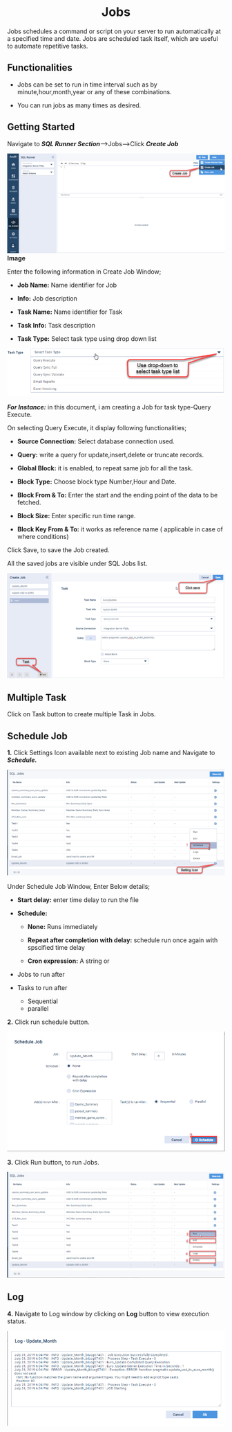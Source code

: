 

<h1><center>Jobs</center></h1>

Jobs schedules a command or script on your server to run automatically at a specified time and date. Jobs are scheduled task itself, which are useful to automate repetitive tasks.

## Functionalities

- Jobs can be set to run in time interval such as by minute,hour,month,year or any of these combinations.

- You can run jobs as many times as desired.

## Getting Started

Navigate to ***SQL Runner Section***-->Jobs-->Click ***Create Job***

![enter image description here](https://raw.githubusercontent.com/sv18042016/fp1/master/images/New_version5/TD_JOBS_IMAGE1.png)
 **Image**
 
 Enter the following information in Create Job Window;
 
 - **Job Name:** Name identifier for Job
 
 - **Info:** Job description
 
 - **Task Name:** Name identifier for Task
 
 - **Task Info:** Task description
 
 - **Task Type:** Select task type using drop down list

 ![enter image description here](https://raw.githubusercontent.com/sv18042016/fp1/23513febf6e72c734c80e805c286346a21504fb4/images/New_version5/TD_JOBS_IMAGE2.png)
  
***For Instance:*** in this document, i am creating a Job for task type-Query Execute.

On selecting Query Execute, it display following functionalities;

- **Source Connection:** Select database connection used.

- **Query:** write a query for update,insert,delete or truncate records.

- **Global Block:** it is enabled, to repeat same job for all the task.

- **Block Type:** Choose block type Number,Hour and Date.

- **Block From & To:**  Enter the start and the ending point of the data to be fetched.

- **Block Size:** Enter specific run time range.

- **Block Key From & To:** it works as reference name ( applicable in case of where conditions)

Click Save, to save the Job created.

All the saved jobs are visible under SQL Jobs list.

![enter image description here](https://raw.githubusercontent.com/sv18042016/fp1/b679c7e6d82f09c9795d0fc4c32bbe7ef5430c8d/images/New_version5/TD_JOBS_IMAGE3.png)

## Multiple Task

Click on Task button to create multiple Task in Jobs.

## Schedule Job

**1.** Click Settings Icon available next to existing Job name and Navigate to ***Schedule.***

![enter image description here](https://raw.githubusercontent.com/sv18042016/fp1/47f6e0897c275693ef1c3b372f71f513751c8641/images/New_version5/TD_JOBS_IMAGE4.png)

Under Schedule Job Window, Enter Below details;

- **Start delay:** enter time delay to run the file

- **Schedule:**

   - **None:** Runs immediately
   
   - **Repeat after completion with delay:** schedule run once again with spscified time delay
   
   - **Cron expression:** A string or 
   
 - Jobs to run after
 - Tasks to run after
     - Sequential
     - parallel
     
**2.**  Click run schedule button.

![Image 5](https://raw.githubusercontent.com/sv18042016/fp1/47f6e0897c275693ef1c3b372f71f513751c8641/images/New_version5/TD_JOBS_IMAGE5.png)

**3.** Click Run button, to run Jobs.

![Image 6](https://raw.githubusercontent.com/sv18042016/fp1/55af9eb09c6a72584a5902b13b37994e4d3dc29d/images/New_version5/TD_JOBS_IMAGE6.png)

## Log

**4.** Navigate to Log window by clicking on **Log** button to view execution status.

![Image](https://raw.githubusercontent.com/sv18042016/fp1/master/images/New_version5/TD_JOBS_IMAGE7.png)
<!--stackedit_data:
eyJoaXN0b3J5IjpbLTEyNTMyNDk1OTUsLTEwNTA3NjMwNzYsLT
EwNzM4Nzk3NDVdfQ==
-->